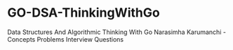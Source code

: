 # GO-DSA-ThinkingWithGo
Data Structures And Algorithmic Thinking With Go Narasimha Karumanchi - Concepts Problems Interview Questions
